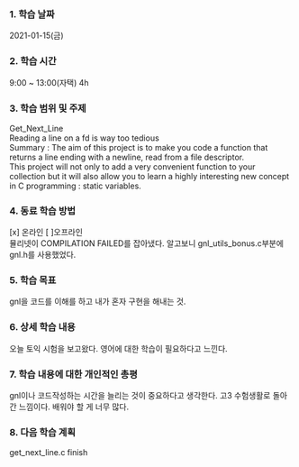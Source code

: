 ### 1. 학습 날짜 
2021-01-15(금)
​
### 2. 학습 시간
9:00 ~ 13:00(자택) 4h
​
### 3. 학습 범위 및 주제
Get_Next_Line <br>
Reading a line on a fd is way too tedious <br>
Summary : The aim of this project is to make you code a function that returns a line ending with a newline, read from a file descriptor. <br>
This project will not only to add a very convenient function to your collection but it will also allow you to learn a highly interesting new concept in C programming : static variables.
​
### 4. 동료 학습 방법 
[x] 온라인 [ ]오프라인 <br>
뮬리넷이 COMPILATION FAILED를 잡아냈다. 알고보니 gnl_utils_bonus.c부분에 gnl.h를 사용했었다.
​
### 5. 학습 목표
gnl을 코드를 이해를 하고 내가 혼자 구현을 해내는 것.
​
### 6. 상세 학습 내용
오늘 토익 시험을 보고왔다. 영어에 대한 학습이 필요하다고 느낀다.
​
### 7. 학습 내용에 대한 개인적인 총평
gnl이나 코드작성하는 시간을 늘리는 것이 중요하다고 생각한다. 고3 수험생활로 돌아간 느낌이다. 배워야 할 게 너무 많다.
​
### 8. 다음 학습 계획
get_next_line.c finish